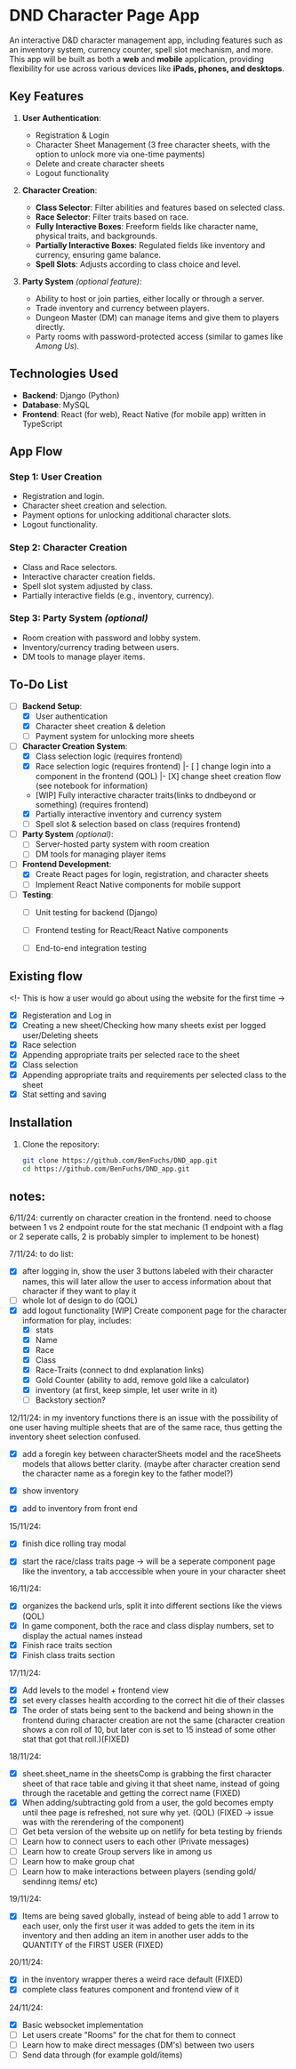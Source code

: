 # DND Character Page App

An interactive D&D character management app, including features such as an inventory system, currency counter, spell slot mechanism, and more. This app will be built as both a **web** and **mobile** application, providing flexibility for use across various devices like **iPads, phones, and desktops**.

## Key Features

1. **User Authentication**:
   - Registration & Login
   - Character Sheet Management (3 free character sheets, with the option to unlock more via one-time payments)
   - Delete and create character sheets
   - Logout functionality

2. **Character Creation**:
   - **Class Selector**: Filter abilities and features based on selected class.
   - **Race Selector**: Filter traits based on race.
   - **Fully Interactive Boxes**: Freeform fields like character name, physical traits, and backgrounds.
   - **Partially Interactive Boxes**: Regulated fields like inventory and currency, ensuring game balance.
   - **Spell Slots**: Adjusts according to class choice and level.

3. **Party System** *(optional feature)*:
   - Ability to host or join parties, either locally or through a server.
   - Trade inventory and currency between players.
   - Dungeon Master (DM) can manage items and give them to players directly.
   - Party rooms with password-protected access (similar to games like *Among Us*).

## Technologies Used

- **Backend**: Django (Python)
- **Database**: MySQL
- **Frontend**: React (for web), React Native (for mobile app) written in TypeScript

## App Flow

### Step 1: User Creation
- Registration and login.
- Character sheet creation and selection.
- Payment options for unlocking additional character slots.
- Logout functionality.

### Step 2: Character Creation
- Class and Race selectors.
- Interactive character creation fields.
- Spell slot system adjusted by class.
- Partially interactive fields (e.g., inventory, currency).

### Step 3: Party System *(optional)*
- Room creation with password and lobby system.
- Inventory/currency trading between users.
- DM tools to manage player items.

## To-Do List

- [ ] **Backend Setup**:
  - [X] User authentication
  - [X] Character sheet creation & deletion
  - [ ] Payment system for unlocking more sheets

- [ ] **Character Creation System**:
  - [X] Class selection logic (requires frontend)
  - [X] Race selection logic (requires frontend)
    |- [ ] change login into a component in the frontend (QOL)
    |- [X] change sheet creation flow (see notebook for information)
  - [WIP] Fully interactive character traits(links to dndbeyond or something) (requires frontend)
  - [X] Partially interactive inventory and currency system 
  - [ ] Spell slot & selection based on class (requires frontend)

- [ ] **Party System** *(optional)*:
  - [ ] Server-hosted party system with room creation
  - [ ] DM tools for managing player items

- [ ] **Frontend Development**:
  - [X] Create React pages for login, registration, and character sheets
  - [ ] Implement React Native components for mobile support

- [ ] **Testing**:
  - [ ] Unit testing for backend (Django)
  - [ ] Frontend testing for React/React Native components
  - [ ] End-to-end integration testing


## Existing flow
<!- This is how a user would go about using the website for the first time ->
- [X] Registeration and Log in 
- [X] Creating a new sheet/Checking how many sheets exist per logged user/Deleting sheets
- [X] Race selection
- [X] Appending appropriate traits per selected race to the sheet 
- [X] Class selection
- [X] Appending appropriate traits and requirements per selected class to the sheet 
- [X] Stat setting and saving 

## Installation

1. Clone the repository:
   ```bash
   git clone https://github.com/BenFuchs/DND_app.git
   cd https://github.com/BenFuchs/DND_app.git


## notes:
  6/11/24:
  currently on character creation in the frontend. need to choose between 1 vs 2 endpoint route for the stat mechanic
  (1 endpoint with a flag or 2 seperate calls, 2 is probably simpler to implement to be honest)

  7/11/24:
  to do list:
 - [X] after logging in, show the user 3 buttons labeled with their character names, this will later allow the user to access information about that character if they want to play it 
 - [ ] whole lot of design to do (QOL)
 - [X] add logout functionality 
  [WIP] Create component page for the character information for play, includes:
     - [X] stats
     - [X] Name
     - [X] Race
     - [X] Class
     - [X] Race-Traits (connect to dnd explanation links)
     - [X] Gold Counter (ability to add, remove gold like a calculator)
     - [X] inventory (at first, keep simple, let user write in it)
     - [ ] Backstory section? 

  12/11/24: 
  in my inventory functions there is an issue with the possibility of one user having multiple sheets that are of the same race, thus getting the inventory sheet selection confused.
 - [X] add a foregin key between characterSheets model and the raceSheets models that allows better clarity. (maybe after character creation send the character name as a foregin key to the father model?)

 - [X] show inventory
 - [X] add to inventory from front end

 15/11/24:
 - [X] finish dice rolling tray modal
 - [X] start the race/class traits page -> will be a seperate component page like the inventory, a tab acccessible when youre in your character sheet


 16/11/24: 
 - [X] organizes the backend urls, split it into different sections like the views (QOL)
 - [X] In game component, both the race and class display numbers, set to display the actual names instead 
 - [X] Finish race traits section
 - [X] Finish class traits section

 17/11/24:
 - [X] Add levels to the model + frontend view
 - [X] set every classes health according to the correct hit die of their classes
 - [X] The order of stats being sent to the backend and being shown in the frontend during character creation are not the same (character creation shows a con roll of 10, but later con is set to 15 instead of some other stat that got that roll.)(FIXED)

 18/11/24:
 - [X] sheet.sheet_name  in the sheetsComp is grabbing the first character sheet of that race table and giving it that sheet name, instead of going through the racetable and getting the correct name (FIXED)
 - [X] When adding/subtracting gold from a user, the gold becomes empty until thee page is refreshed, not sure why yet. (QOL) (FIXED -> issue was with the rerendering of the component)
 - [ ] Get beta version of the website up on netlify for beta testing by friends
 - [ ] Learn how to connect users to each other (Private messages)
 - [ ] Learn how to create Group servers like in among us 
 - [ ] Learn how to make group chat 
 - [ ] Learn how to make interactions between players (sending gold/ sendinng items/ etc)

 19/11/24:
- [X] Items are being saved globally, instead of being able to add 1 arrow to each user, only the first user it was added to gets the item in its inventory and then adding an item in another user adds to the QUANTITY of the FIRST USER (FIXED)

20/11/24:
- [X] in the inventory wrapper theres a weird race default (FIXED)
- [X] complete class features component and frontend view of it

24/11/24:
- [X] Basic websocket implementation
- [ ] Let users create "Rooms" for the chat for them to connect
- [ ] Learn how to make direct messages (DM's) between two users
- [ ] Send data through (for example gold/items)
